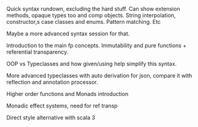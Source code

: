 Quick syntax rundown, excluding the hard stuff. Can show extension methods, opaque types too and comp objects. String interpolation, constructor,s case classes and enums. Pattern matching. Etc

Maybe a more advanced syntax session for that. 

Introduction to the main fp concepts. Immutability and pure functions + referential transparency. 

OOP vs Typeclasses and how given/using help simplify this syntax. 

More advanced typeclasses with auto derivation for json, compare it with reflection and annotation processor. 

Higher order functions and Monads introduction 

Monadic effect systems, need for ref transp

Direct style alternative with scala 3

 